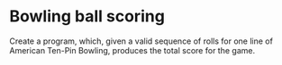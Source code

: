 # Bowling ball scoring
Create a program, which, given a valid sequence of rolls for one line of American Ten-Pin Bowling, produces the total score for the game.
